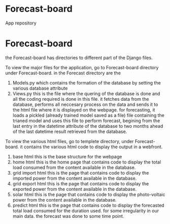 # Forecast-board
App repository

# Forecast-board

the Forecast-board has directories to different part of the Django files.

To view the major files for the application, go to Forecast-board directory under Forecast-board. 
in the Forecast directory are the 
1) Models.py 
which contains the formation of the database by setting the various database attribute
2) Views.py
this is the file where the quering of the database is done and all the coding required is done in this file.
it fetches data from the database, performs all neccesary process on the data and sends it to the html file where it is displayed on the webpage.
for forecasting, it loads a pickled (already trained model saved as a file) file containing the trianed model and uses this file to perform forecast, 
begining from the last entry in the datetime attribute of the database to two months ahead of the last datetime result retrieved from the database.

To view the various html files, go to templete directory, under Forecast-board.
it contains the various html code to display the output in a webfront.

1) base html 
this is the base structure for the webpage
2) home html
this is the home page that contains code to display the total load consumed from the content available in the database.
3) grid import html
this is the page that contains code to display the imported power from the content available in the database.
4) grid export html
this is the page that contains code to display the exported power from the content available in the database.
5) solar html
this is the page that contains code to display the photo-voltaic power from the content available in the database.
6) predict html
this is the page that contains code to display the forecasted total load consumed for the duration used. for some irregularity in our main data. 
the forecast was done to some time point.
